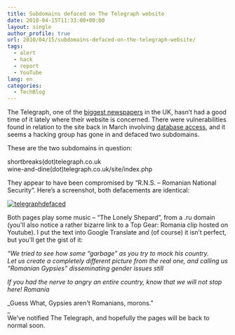 ```yaml
---
title: Subdomains defaced on The Telegraph website
date: 2010-04-15T11:33:00+00:00
layout: single
author_profile: true
url: 2010/04/15/subdomains-defaced-on-the-telegraph-website/
tags:
  - alert
  - hack
  - report
  - YouTube
lang: en
categories: 
  - TechBlog
---
```

The Telegraph, one of the [biggest newspapers](http://en.wikipedia.org/wiki/The_Daily_Telegraph) in the UK, hasn’t had a good time of it lately where their website is concerned. There were vulnerabilities found in relation to the site back in March involving [database access](http://www.theregister.co.uk/2009/03/09/telegraph_hack_attack/), and it seems a hacking group has gone in and defaced two subdomains.

These are the two subdomains in question:

shortbreaks(dot)telegraph.co.uk  
wine-and-dine(dot)telegraph.co.uk/site/index.php

They appear to have been compromised by “R.N.S. – Romanian National Security”. Here’s a screenshot, both defacements are identical:

[![telegraphdefaced](http://lh5.ggpht.com/_vaUVXcmC3OI/S8byYUuBlvI/AAAAAAAAB-E/2njK58TJbkg/telegraphdefaced_thumb%5B3%5D.gif?imgmax=800 "telegraphdefaced")](http://lh4.ggpht.com/_vaUVXcmC3OI/S8byVv6X9lI/AAAAAAAAB-A/k_9K9BLOf-E/s1600-h/telegraphdefaced%5B5%5D.gif) 

Both pages play some music – “The Lonely Shepard”, from a .ru domain (you'll also notice a rather bizarre link to a Top Gear: Romania clip hosted on Youtube). I put the text into Google Translate and (of course) it isn’t perfect, but you’ll get the gist of it:

_“We tried to see how some “garbage” as you try to mock his country.  
Let us create a completely different picture from the real one, and calling us “Romanian Gypsies” disseminating gender issues still_

_If you had the nerve to angry an entire country, know that we will not stop here! Romania_

_Guess What, Gypsies aren't Romanians, morons.”  
_  
We’ve notified The Telegraph, and hopefully the pages will be back to normal soon.